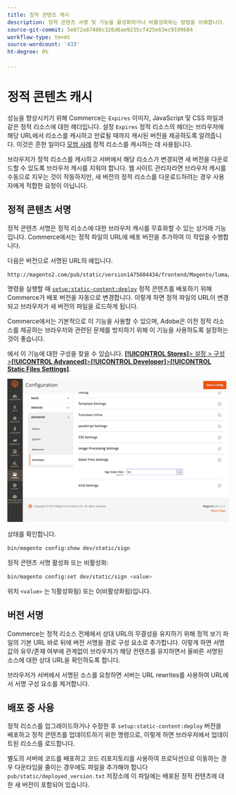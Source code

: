```yaml
---
title: 정적 콘텐츠 캐시
description: 정적 콘텐츠 서명 및 기능을 활성화하거나 비활성화하는 방법을 이해합니다.
source-git-commit: 5e072a87480c326d6ae9235cf425e63ec9199684
workflow-type: tm+mt
source-wordcount: '433'
ht-degree: 0%

---
```


# 정적 콘텐츠 캐시

성능을 향상시키기 위해 Commerce는 `Expires` 이미지, JavaScript 및 CSS 파일과 같은 정적 리소스에 대한 헤더입니다.
설정 `Expires` 정적 리소스의 헤더는 브라우저에 해당 URL에서 리소스를 캐시하고 만료될 때까지 캐시된 버전을 제공하도록 알려줍니다.
이것은 흔한 일이다 [모범 사례](https://developer.yahoo.com/performance/rules.html#expires=) 정적 리소스를 캐시하는 데 사용됩니다.

브라우저가 정적 리소스를 캐시하고 서버에서 해당 리소스가 변경되면 새 버전을 다운로드할 수 있도록 브라우저 캐시를 지워야 합니다.
웹 사이트 관리자라면 브라우저 캐시를 수동으로 지우는 것이 작동하지만, 새 버전의 정적 리소스를 다운로드하려는 경우 사용자에게 적합한 요청이 아닙니다.

## 정적 콘텐츠 서명

정적 콘텐츠 서명은 정적 리소스에 대한 브라우저 캐시를 무효화할 수 있는 상거래 기능입니다.
Commerce에서는 정적 파일의 URL에 배포 버전을 추가하여 이 작업을 수행합니다.

다음은 버전으로 서명된 URL의 예입니다.

```terminal
http://magento2.com/pub/static/version1475604434/frontend/Magento/luma/en_US/images/logo.svg
```

명령을 실행할 때 [`setup:static-content:deploy`](../cli/static-view-file-deployment.md) 정적 콘텐츠를 배포하기 위해 Commerce가 배포 버전을 자동으로 변경합니다.
이렇게 하면 정적 파일의 URL이 변경되고 브라우저가 새 버전의 파일을 로드하게 됩니다.

Commerce에서는 기본적으로 이 기능을 사용할 수 있으며, Adobe은 이전 정적 리소스를 제공하는 브라우저와 관련된 문제를 방지하기 위해 이 기능을 사용하도록 설정하는 것이 좋습니다.

에서 이 기능에 대한 구성을 찾을 수 있습니다. [**[!UICONTROL Stores]**> 설정 > 구성 >**[!UICONTROL Advanced]**>**[!UICONTROL Developer]**>**[!UICONTROL Static Files Settings]**](https://docs.magento.com/user-guide/system/static-file-signature.html).

![정적 파일 설정](../../assets/configuration/static-files-settings.png)

상태를 확인합니다.

```bash
bin/magento config:show dev/static/sign
```

정적 콘텐츠 서명 활성화 또는 비활성화:

```bash
bin/magento config:set dev/static/sign <value>
```

위치 `<value>` 는 1(활성화됨) 또는 0(비활성화됨)입니다.

## 버전 서명

Commerce는 정적 리소스 전체에서 상대 URL의 무결성을 유지하기 위해 정적 보기 파일의 기본 URL 바로 뒤에 버전 서명을 경로 구성 요소로 추가합니다.
이렇게 하면 서명 값의 유무/존재 여부에 관계없이 브라우저가 해당 컨텐츠를 유지하면서 올바른 서명된 소스에 대한 상대 URL을 확인하도록 합니다.

브라우저가 서버에서 서명된 소스를 요청하면 서버는 URL rewrites를 사용하여 URL에서 서명 구성 요소를 제거합니다.

## 배포 중 사용

정적 리소스를 업그레이드하거나 수정한 후 `setup:static-content:deploy` 버전을 배포하고 정적 콘텐츠를 업데이트하기 위한 명령으로, 이렇게 하면 브라우저에서 업데이트된 리소스를 로드합니다.

별도의 서버에 코드를 배포하고 코드 리포지토리를 사용하여 프로덕션으로 이동하는 경우 다운타임을 줄이는 경우에도 파일을 추가해야 합니다 `pub/static/deployed_version.txt` 저장소에
이 파일에는 배포된 정적 컨텐츠에 대한 새 버전이 포함되어 있습니다.
